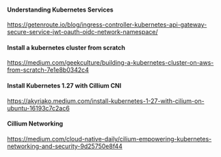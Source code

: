 #### Understanding Kubernetes Services
https://getenroute.io/blog/ingress-controller-kubernetes-api-gateway-secure-service-jwt-oauth-oidc-network-namespace/

#### Install a kubernetes cluster from scratch
https://medium.com/geekculture/building-a-kubernetes-cluster-on-aws-from-scratch-7e1e8b0342c4

#### Install Kubernetes 1.27 with Cillium CNI
https://akyriako.medium.com/install-kubernetes-1-27-with-cilium-on-ubuntu-16193c7c2ac6

#### Cillium Networking
https://medium.com/cloud-native-daily/cilium-empowering-kubernetes-networking-and-security-9d25750e8f44
